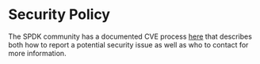 # Security Policy

The SPDK community has a documented CVE process [here](https://spdk.io/cve_threat/) that describes
both how to report a potential security issue as well as who to contact for more information.
